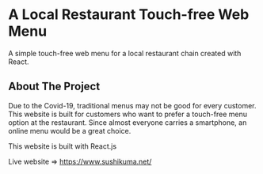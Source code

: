 # A Local Restaurant Touch-free Web Menu

A simple touch-free web menu for a local restaurant chain created with React.

## About The Project

Due to the Covid-19, traditional menus may not be good for every customer. 
This website is built for customers who want to prefer a touch-free menu option at the restaurant. 
Since almost everyone carries a smartphone, an online menu would be a great choice. 

This website is built with React.js

Live website => https://www.sushikuma.net/

